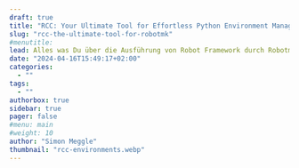 ```yaml
---
draft: true
title: "RCC: Your Ultimate Tool for Effortless Python Environment Management in Robotmk"
slug: "rcc-the-ultimate-tool-for-robotmk"
#menutitle: 
lead: Alles was Du über die Ausführung von Robot Framework durch Robotmk wissen musst.
date: "2024-04-16T15:49:17+02:00"
categories:
  - ""
tags:
  - ""
authorbox: true
sidebar: true
pager: false
#menu: main
#weight: 10
author: "Simon Meggle"
thumbnail: "rcc-environments.webp"
---
```


